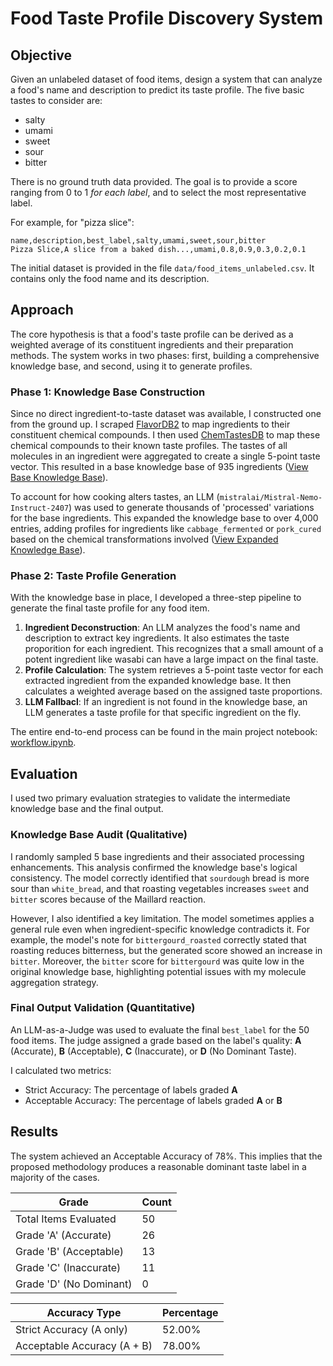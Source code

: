 # Food Taste Profile Discovery System

## Objective
Given an unlabeled dataset of food items, design a system that can analyze a food's name and description to predict its taste profile. The five basic tastes to consider are:
  - salty
  - umami
  - sweet
  - sour
  - bitter

There is no ground truth data provided. The goal is to provide a score ranging from 0 to 1 _for each label_, and to select the most representative label.

For example, for "pizza slice":

```
name,description,best_label,salty,umami,sweet,sour,bitter
Pizza Slice,A slice from a baked dish...,umami,0.8,0.9,0.3,0.2,0.1
```

The initial dataset is provided in the file `data/food_items_unlabeled.csv`. It contains only the food name and its description.

## Approach
The core hypothesis is that a food's taste profile can be derived as a weighted average of its constituent ingredients and their preparation methods. The system works in two phases: first, building a comprehensive knowledge base, and second, using it to generate profiles.

### Phase 1: Knowledge Base Construction
Since no direct ingredient-to-taste dataset was available, I constructed one from the ground up. I scraped [FlavorDB2](https://cosylab.iiitd.edu.in/flavordb2/) to map ingredients to their constituent chemical compounds. I then used [ChemTastesDB](https://zenodo.org/records/5747393) to map these chemical compounds to their known taste profiles. The tastes of all molecules in an ingredient were aggregated to create a single 5-point taste vector. This resulted in a base knowledge base of 935 ingredients ([View Base Knowledge Base](/data/knowledge_base/knowledge_base_average.csv)). 

To account for how cooking alters tastes, an LLM (`mistralai/Mistral-Nemo-Instruct-2407`) was used to generate thousands of 'processed' variations for the base ingredients. This expanded the knowledge base to over 4,000 entries, adding profiles for ingredients like `cabbage_fermented` or `pork_cured` based on the chemical transformations involved ([View Expanded Knowledge Base](/data/knowledge_base_average_processed.csv)).

### Phase 2: Taste Profile Generation
With the knowledge base in place, I developed a three-step pipeline to generate the final taste profile for any food item.

1. **Ingredient Deconstruction**: An LLM analyzes the food's name and description to extract key ingredients. It also estimates the taste proporition for each ingredient. This recognizes that a small amount of a potent ingredient like wasabi can have a large impact on the final taste.
2. **Profile Calculation**: The system retrieves a 5-point taste vector for each extracted ingredient from the expanded knowledge base. It then calculates a weighted average based on the assigned taste proportions.
3. **LLM Fallbacl**: If an ingredient is not found in the knowledge base, an LLM generates a taste profile for that specific ingredient on the fly.

The entire end-to-end process can be found in the main project notebook: [workflow.ipynb](/src/notebooks/workflow.ipynb).

## Evaluation
I used two primary evaluation strategies to validate the intermediate knowledge base and the final output.

### Knowledge Base Audit (Qualitative)
I randomly sampled 5 base ingredients and their associated processing enhancements. This analysis confirmed the knowledge base's logical consistency. The model correctly identified that `sourdough` bread is more sour than `white_bread`, and that roasting vegetables increases `sweet` and `bitter` scores because of the Maillard reaction.

However, I also identified a key limitation. The model sometimes applies a general rule even when ingredient-specific knowledge contradicts it. For example, the model's note for `bittergourd_roasted` correctly stated that roasting reduces bitterness, but the generated score showed an increase in `bitter`. Moreover, the `bitter` score for `bittergourd` was quite low in the original knowledge base, highlighting potential issues with my molecule aggregation strategy.

### Final Output Validation (Quantitative)
An LLM-as-a-Judge was used to evaluate the final `best_label` for the 50 food items. The judge assigned a grade based on the label's quality: **A** (Accurate), **B** (Acceptable), **C** (Inaccurate), or **D** (No Dominant Taste).

I calculated two metrics:
- Strict Accuracy: The percentage of labels graded **A**
- Acceptable Accuracy: The percentage of labels graded **A** or **B**

## Results
The system achieved an Acceptable Accuracy of 78%. This implies that the proposed methodology produces a reasonable dominant taste label in a majority of the cases.

| Grade                         | Count |
|------------------------------|-------|
| Total Items Evaluated        | 50    |
| Grade 'A' (Accurate)         | 26    |
| Grade 'B' (Acceptable)       | 13    |
| Grade 'C' (Inaccurate)       | 11    |
| Grade 'D' (No Dominant)      | 0     |

| Accuracy Type                | Percentage |
|-----------------------------|------------|
| Strict Accuracy (A only)    | 52.00%     |
| Acceptable Accuracy (A + B) | 78.00%     |
